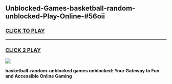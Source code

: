 
## Unblocked-Games-basketball-random-unblocked-Play-Online-#56oii
<h3>
<a href="https://premium.freeplayer.one?title=basketball-random-unblocked&ref=24F">CLICK TO PLAY</a></h3>
<hr>

<h3>
<a href="https://premium.freeplayer.one?title=basketball-random-unblocked&ref=24F">CLICK 2 PLAY</a>
  
</h3>

<a href="https://premium.freeplayer.one?title=basketball-random-unblocked&ref=24F/"><img src="https://clearcache.store/games.png"></a>


**basketball-random-unblocked games unblocked: Your Gateway to Fun and Accessible Online Gaming**
